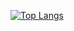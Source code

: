 [![Top Langs](https://github-readme-stats.vercel.app/api/top-langs/?username=povidllo&layout=compact&langs_count=10&hide=javascript,HTML,jupyter%20notebook,css&color=black&theme=transparent)](https://github.com/anuraghazra/github-readme-stats)
